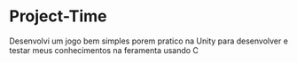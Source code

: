 # Project-Time
Desenvolvi um jogo bem simples porem pratico na Unity para desenvolver e testar meus conhecimentos na feramenta usando C
